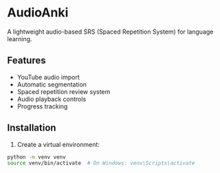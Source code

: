 # AudioAnki

A lightweight audio-based SRS (Spaced Repetition System) for language learning.

## Features
- YouTube audio import
- Automatic segmentation
- Spaced repetition review system
- Audio playback controls
- Progress tracking

## Installation

1. Create a virtual environment:
```bash
python -m venv venv
source venv/bin/activate  # On Windows: venv\Scripts\activate